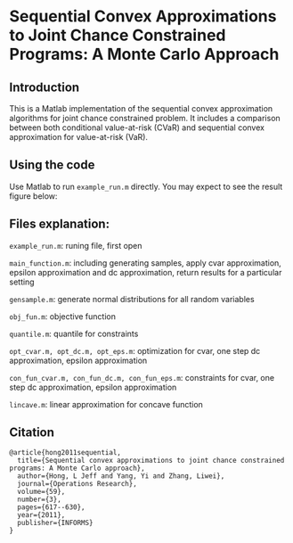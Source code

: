 # Sequential Convex Approximations to Joint Chance Constrained Programs: A Monte Carlo Approach

## Introduction
This is a Matlab implementation of the sequential convex approximation algorithms for joint chance constrained problem. It includes a comparison between both conditional value-at-risk (CVaR) and sequential convex approximation for value-at-risk (VaR).

## Using the code
Use Matlab to run `example_run.m` directly. You may expect to see the result figure below:

## Files explanation:
`example_run.m`: runing file, first open

`main_function.m`: including generating samples, apply cvar approximation, epsilon approximation and dc approximation, return results for a particular setting

`gensample.m`: generate normal distributions for all random variables

`obj_fun.m`: objective function

`quantile.m`: quantile for constraints

`opt_cvar.m, opt_dc.m, opt_eps.m`: optimization for cvar, one step dc approximation, epsilon approximation

`con_fun_cvar.m, con_fun_dc.m, con_fun_eps.m`: constraints for cvar, one step dc approximation, epsilon approximation

`lincave.m`: linear approximation for concave function

## Citation
    @article{hong2011sequential,
      title={Sequential convex approximations to joint chance constrained programs: A Monte Carlo approach},
      author={Hong, L Jeff and Yang, Yi and Zhang, Liwei},
      journal={Operations Research},
      volume={59},
      number={3},
      pages={617--630},
      year={2011},
      publisher={INFORMS}
    }
